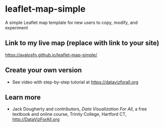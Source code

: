 # leaflet-map-simple
A simple Leaflet map template for new users to copy, modify, and experiment

## Link to my live map (replace with link to your site)

https://avalosfn.github.io/leaflet-map-simple/

## Create your own version
- See video with step-by-step tutorial at https://datavizforall.org

## Learn more
- Jack Dougherty and contributors, *Data Visualization For All*, a free textbook and online course, Trinity College, Hartford CT, http://DataVizForAll.org
